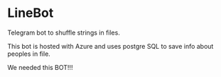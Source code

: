 # LineBot

Telegram bot to shuffle strings in files.

This bot is hosted with Azure and uses postgre SQL to save info about peoples in file.

We needed this BOT!!!
